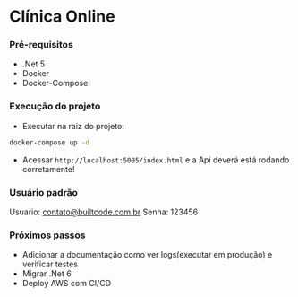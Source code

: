 # Clínica Online 


### Pré-requisitos

- .Net 5 
- Docker  
- Docker-Compose 

### Execução do projeto

- Executar na raiz do projeto:
```bash
docker-compose up -d
```

- Acessar `http://localhost:5005/index.html` e a Api deverá está rodando corretamente!

### Usuário padrão

Usuario: contato@builtcode.com.br
Senha: 123456

### Próximos passos

- Adicionar a documentação como ver logs(executar em produção) e verificar testes
- Migrar .Net 6
- Deploy AWS com CI/CD
